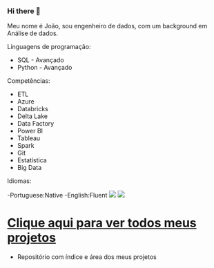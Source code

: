 ### Hi there 👋
Meu nome é João, sou engenheiro de dados, com um background em Análise de dados.

Linguagens de programação:

- SQL    - Avançado
- Python - Avançado

Competências:

- ETL
- Azure
- Databricks
- Delta Lake
- Data Factory
- Power BI
- Tableau
- Spark
- Git
- Estatística
- Big Data

Idiomas:

-Portuguese:Native
-English:Fluent
<a href = "mailto:rosseto.analytics@gmail.com"><img loading="lazy" src="https://img.shields.io/badge/Gmail-D14836?style=for-the-badge&logo=gmail&logoColor=white" target="_blank"></a> <a href="https://www.linkedin.com/in/joaorosseto//" target="_blank"><img loading="lazy" src="https://img.shields.io/badge/-LinkedIn-%230077B5?style=for-the-badge&logo=linkedin&logoColor=white" target="_blank"></a>   


# [Clique aqui para ver todos meus projetos](https://github.com/RossetoAnalytics/Repository)
- Repositório com índice e área dos meus projetos 
